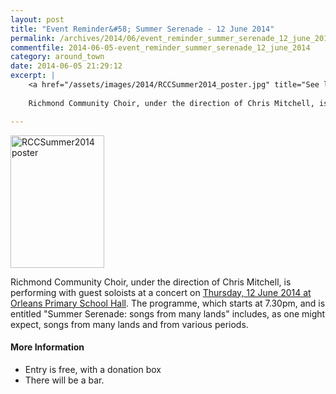 ```yaml
---
layout: post
title: "Event Reminder&#58; Summer Serenade - 12 June 2014"
permalink: /archives/2014/06/event_reminder_summer_serenade_12_june_2014.html
commentfile: 2014-06-05-event_reminder_summer_serenade_12_june_2014
category: around_town
date: 2014-06-05 21:29:12
excerpt: |
    <a href="/assets/images/2014/RCCSummer2014_poster.jpg" title="See larger version of - RCCSummer2014 poster"><img src="/assets/images/2014/RCCSummer2014_poster_thumb.jpg" width="150" height="212" alt="RCCSummer2014 poster" class="photo right" /></a>
    
    Richmond Community Choir, under the direction of Chris Mitchell, is performing with guest soloists at a concert on <a href="https://stmargarets.london/event/concert/200705144498.">Thursday, 12 June 2014 at Orleans Primary School Hall</a>  The programme, which starts at 7.30pm, and is entitled "Summer Serenade: songs from many lands" includes, as one might expect, songs from many lands and from various periods.

---
```


<a href="/assets/images/2014/RCCSummer2014_poster.jpg" title="See larger version of - RCCSummer2014 poster"><img src="/assets/images/2014/RCCSummer2014_poster_thumb.jpg" width="150" height="212" alt="RCCSummer2014 poster" class="photo right" /></a>

Richmond Community Choir, under the direction of Chris Mitchell, is performing with guest soloists at a concert on [Thursday, 12 June 2014 at Orleans Primary School Hall](https://stmargarets.london/event/concert/200705144498). The programme, which starts at 7.30pm, and is entitled "Summer Serenade: songs from many lands" includes, as one might expect, songs from many lands and from various periods.

#### More Information

-   Entry is free, with a donation box
-   There will be a bar.
